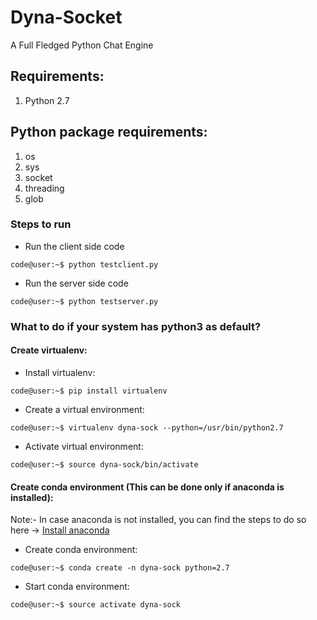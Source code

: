 # Dyna-Socket
A Full Fledged Python Chat Engine

## Requirements:

1. Python 2.7

## Python package requirements:

1. os
2. sys
3. socket
4. threading
5. glob


### Steps to run

* Run the client side code
```console
code@user:~$ python testclient.py
```
* Run the server side code
```console
code@user:~$ python testserver.py
```

### What to do if your system has python3 as default?

#### Create virtualenv:
* Install virtualenv:
```console
code@user:~$ pip install virtualenv
```
* Create a virtual environment:
```console
code@user:~$ virtualenv dyna-sock --python=/usr/bin/python2.7
```
* Activate virtual environment:
```console
code@user:~$ source dyna-sock/bin/activate
```

#### Create conda environment (This can be done only if anaconda is installed):
Note:- In case anaconda is not installed, you can find the steps to do so here -> [Install anaconda](https://docs.anaconda.com/anaconda/user-guide/faq/#anaconda-faq-35)

* Create conda environment:
```console
code@user:~$ conda create -n dyna-sock python=2.7
```
* Start conda environment:
```console
code@user:~$ source activate dyna-sock
```
